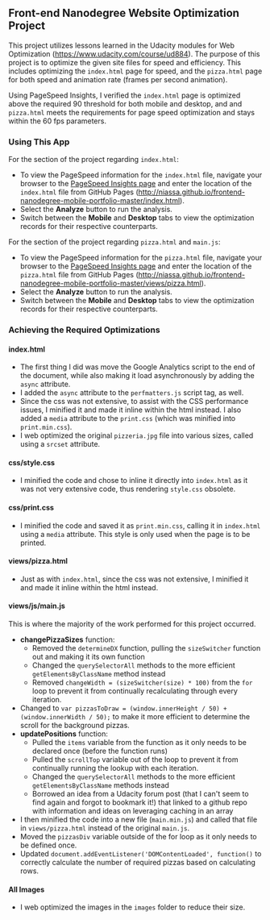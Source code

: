 ## Front-end Nanodegree Website Optimization Project

This project utilizes lessons learned in the Udacity modules for Web Optimization (https://www.udacity.com/course/ud884). The purpose of this project is to optimize the given site files for speed and efficiency. This includes optimizing the `index.html` page for speed, and the `pizza.html` page for both speed and animation rate \(frames per second animation\).  

Using PageSpeed Insights, I verified the `index.html` page is optimized above the required 90 threshold for both mobile and desktop, and and `pizza.html` meets the requirements for page speed optimization and stays within the 60 fps parameters.

### Using This App
For the section of the project regarding `index.html`:

* To view the PageSpeed information for the `index.html` file, navigate your browser to the [PageSpeed Insights page](https://developers.google.com/speed/pagespeed/insights/) and enter the location of the `index.html` file from GitHub Pages (http://niassa.github.io/frontend-nanodegree-mobile-portfolio-master/index.html).
* Select the **Analyze** button to run the analysis.
* Switch between the **Mobile** and **Desktop** tabs to view the optimization records for their respective counterparts.

For the section of the project regarding `pizza.html` and `main.js`:

* To view the PageSpeed information for the `pizza.html` file, navigate your browser to the [PageSpeed Insights page](https://developers.google.com/speed/pagespeed/insights/) and enter the location of the `pizza.html` file from GitHub Pages (http://niassa.github.io/frontend-nanodegree-mobile-portfolio-master/views/pizza.html).
* Select the **Analyze** button to run the analysis.
* Switch between the **Mobile** and **Desktop** tabs to view the optimization records for their respective counterparts.

### Achieving the Required Optimizations

#### index.html
* The first thing I did was move the Google Analytics script to the end of the document, while also making it load asynchronously by adding the `async` attribute.
* I added the `async` attribute to the `perfmatters.js` script tag, as well.
* Since the css was not extensive, to assist with the CSS performance issues, I minified it and made it inline within the html instead. I also added a `media` attribute to the `print.css` \(which was minified into `print.min.css`\).
* I web optimized the original `pizzeria.jpg` file into various sizes, called using a `srcset` attribute.

#### css/style.css
* I minified the code and chose to inline it directly into `index.html` as it was not very extensive code, thus rendering `style.css` obsolete.

#### css/print.css
* I minified the code and saved it as `print.min.css`, calling it in `index.html` using a `media` attribute. This style is only used when the page is to be printed.

#### views/pizza.html
* Just as with `index.html`, since the css was not extensive, I minified it and made it inline within the html instead.

#### views/js/main.js
This is where the majority of the work performed for this project occurred.
* **changePizzaSizes** function:
  * Removed the `determineDX` function, pulling the `sizeSwitcher` function out and making it its own function
  * Changed the `querySelectorAll` methods to the more efficient `getElementsByClassName` method instead
  * Removed `changeWidth = (sizeSwitcher(size) * 100)` from the `for` loop to prevent it from continually recalculating through every iteration.
* Changed to `var pizzasToDraw = (window.innerHeight / 50) + (window.innerWidth / 50);` to make it more efficient to determine the scroll for the background pizzas.
* **updatePositions** function:
  * Pulled the `items` variable from the function as it only needs to be declared once (before the function runs)
  * Pulled the `scrollTop` variable out of the loop to prevent it from continually running the lookup with each iteration.
  * Changed the `querySelectorAll` methods to the more efficient `getElementsByClassName` methods instead
  * Borrowed an idea from a Udacity forum post \(that I can't seem to find again and forgot to bookmark it!\) that linked to a github repo with information and ideas on leveraging caching in an array
* I then minified the code into a new file \(`main.min.js`\) and called that file in `views/pizza.html` instead of the original `main.js`.
* Moved the `pizzasDiv` variable outside of the for loop as it only needs to be defined once.
* Updated `document.addEventListener('DOMContentLoaded', function()` to correctly calculate the number of required pizzas based on calculating rows.

#### All Images
* I web optimized the images in the `images` folder to reduce their size.